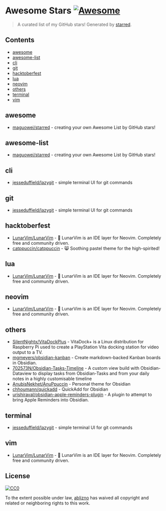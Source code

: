 <!--lint disable awesome-contributing awesome-license awesome-list-item match-punctuation no-repeat-punctuation no-undefined-references awesome-spell-check-->
# Awesome Stars [![Awesome](https://awesome.re/badge.svg)](https://github.com/sindresorhus/awesome)

> A curated list of my GitHub stars! Generated by [starred](https://github.com/maguowei/starred).

## Contents

- [awesome](#awesome)
- [awesome-list](#awesome-list)
- [cli](#cli)
- [git](#git)
- [hacktoberfest](#hacktoberfest)
- [lua](#lua)
- [neovim](#neovim)
- [others](#others)
- [terminal](#terminal)
- [vim](#vim)

## awesome 

- [maguowei/starred](https://github.com/maguowei/starred) - creating your own Awesome List by GitHub stars!

## awesome-list 

- [maguowei/starred](https://github.com/maguowei/starred) - creating your own Awesome List by GitHub stars!

## cli 

- [jesseduffield/lazygit](https://github.com/jesseduffield/lazygit) - simple terminal UI for git commands

## git 

- [jesseduffield/lazygit](https://github.com/jesseduffield/lazygit) - simple terminal UI for git commands

## hacktoberfest 

- [LunarVim/LunarVim](https://github.com/LunarVim/LunarVim) - 🌙 LunarVim is an IDE layer for Neovim. Completely free and community driven.
- [catppuccin/catppuccin](https://github.com/catppuccin/catppuccin) - 😸 Soothing pastel theme for the high-spirited!

## lua 

- [LunarVim/LunarVim](https://github.com/LunarVim/LunarVim) - 🌙 LunarVim is an IDE layer for Neovim. Completely free and community driven.

## neovim 

- [LunarVim/LunarVim](https://github.com/LunarVim/LunarVim) - 🌙 LunarVim is an IDE layer for Neovim. Completely free and community driven.

## others 

- [SilentNightx/VitaDockPlus](https://github.com/SilentNightx/VitaDockPlus) - VitaDock+ is a Linux distribution for Raspberry Pi used to create a PlayStation Vita docking station for video output to a TV.
- [mgmeyers/obsidian-kanban](https://github.com/mgmeyers/obsidian-kanban) - Create markdown-backed Kanban boards in Obsidian.
- [702573N/Obsidian-Tasks-Timeline](https://github.com/702573N/Obsidian-Tasks-Timeline) - A custom view build with Obsidian-Dataview to display tasks from Obsidian-Tasks and from your daily notes in a highly customisable timeline
- [AnubisNekhet/AnuPpuccin](https://github.com/AnubisNekhet/AnuPpuccin) - Personal theme for Obsidian
- [chhoumann/quickadd](https://github.com/chhoumann/quickadd) - QuickAdd for Obsidian
- [urishiraval/obsidian-apple-reminders-plugin](https://github.com/urishiraval/obsidian-apple-reminders-plugin) - A plugin to attempt to bring Apple Reminders into Obsidian.

## terminal 

- [jesseduffield/lazygit](https://github.com/jesseduffield/lazygit) - simple terminal UI for git commands

## vim 

- [LunarVim/LunarVim](https://github.com/LunarVim/LunarVim) - 🌙 LunarVim is an IDE layer for Neovim. Completely free and community driven.


## License

[![CC0](http://mirrors.creativecommons.org/presskit/buttons/88x31/svg/cc-zero.svg)](https://creativecommons.org/publicdomain/zero/1.0/)

To the extent possible under law, [ablizno](https://github.com/ablizno) has waived all copyright and related or neighboring rights to this work.

